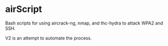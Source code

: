 airScript
=========

Bash scripts for using aircrack-ng, nmap, and thc-hydra to attack WPA2 and SSH.

V2 is an attempt to automate the process.
